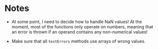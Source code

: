 # Notes

- At some point, I need to decide how to handle NaN values! At the moment, most of the functions only operate on numbers, meaning that an error is thrown if an operand contains any non-numerical values!

- Make sure that all `testErrors` methods use arrays of wrong values.
